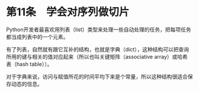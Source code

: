 # 第11条　学会对序列做切片

Python开发者最喜欢用列表（list）类型来处理一些自动处理的任务，把每项任务都当成列表中的一个元素。

有了列表，自然就有跟它互补的结构，也就是字典（dict），这种结构可以把查询所用的键与相关的值对应起来（所以也叫关键矩阵（associative array）或哈希表（hash table））。

对于字典来说，访问与赋值所花的时间平均下来是个常量，所以这种结构很适合保存动态的信息。









